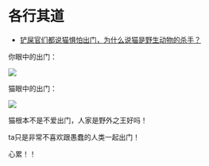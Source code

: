# 各行其道

- [铲屎官们都说猫惧怕出门，为什么说猫是野生动物的杀手？](https://www.zhihu.com/question/379559879/answer/1080246604)


你眼中的出门：

![](https://pic2.zhimg.com/80/v2-e6a6d4746e4450a75da8d47be4bf133f_1440w.jpg?source=c8b7c179)

  

猫眼中的出门：

![](https://pica.zhimg.com/80/v2-df7791d375c88bf6e44f39d4075446ef_1440w.jpg?source=c8b7c179)

猫根本不是不爱出门，人家是野外之王好吗！

ta只是非常不喜欢跟愚蠢的人类一起出门！

心累！！